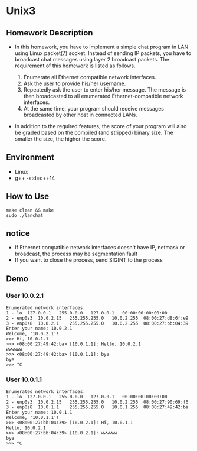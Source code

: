 # Unix3

## Homework Description
+ In this homework, you have to implement a simple chat program in LAN using Linux packet(7) socket. Instead of sending IP packets, you have to broadcast chat messages using layer 2 broadcast packets. The requirement of this homework is listed as follows.
    1. Enumerate all Ethernet compatible network interfaces.
    2. Ask the user to provide his/her username.
    3. Repeatedly ask the user to enter his/her message. The message is then broadcasted to all enumerated Ethernet-compatible network interfaces.
    4. At the same time, your program should receive messages broadcasted by other host in connected LANs.
    
+ In addition to the required features, the score of your program will also be graded based on the compiled (and stripped) binary size. The smaller the size, the higher the score.

## Environment
+ Linux 
+ g++ -std=c++14


## How to Use
```
make clean && make
sudo ./lanchat
```

## notice
+ If Ethernet compatible network interfaces doesn't have IP, netmask or broadcast, the process may be segmentation fault
+ If you want to close the process, send SIGINT to the process

## Demo
### User 10.0.2.1
```
Enumerated network interfaces:
1 - lo	127.0.0.1	255.0.0.0	127.0.0.1	00:00:00:00:00:00
2 - enp0s3	10.0.2.15	255.255.255.0	10.0.2.255	08:00:27:d8:6f:e9
3 - enp0s8	10.0.2.1	255.255.255.0	10.0.2.255	08:00:27:bb:04:39
Enter your name: 10.0.2.1
Welcome, '10.0.2.1'!
>>> Hi, 10.0.1.1
>>> <08:00:27:49:42:ba> [10.0.1.1]: Hello, 10.0.2.1
wwwwww
>>> <08:00:27:49:42:ba> [10.0.1.1]: bye
bye
>>> ^C
```
### User 10.0.1.1
```
Enumerated network interfaces:
1 - lo	127.0.0.1	255.0.0.0	127.0.0.1	00:00:00:00:00:00
2 - enp0s3	10.0.2.15	255.255.255.0	10.0.2.255	08:00:27:90:69:f6
3 - enp0s8	10.0.1.1	255.255.255.0	10.0.1.255	08:00:27:49:42:ba
Enter your name: 10.0.1.1
Welcome, '10.0.1.1'!
>>> <08:00:27:bb:04:39> [10.0.2.1]: Hi, 10.0.1.1
Hello, 10.0.2.1
>>> <08:00:27:bb:04:39> [10.0.2.1]: wwwwww
bye
>>> ^C
```
